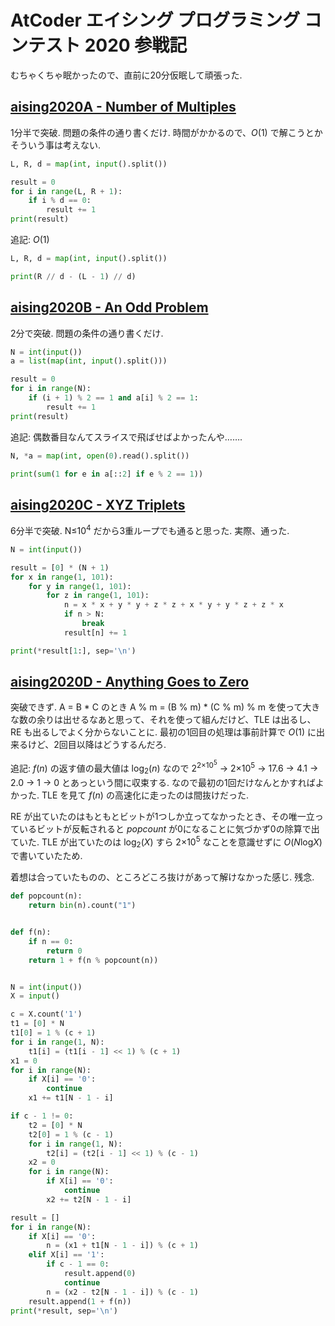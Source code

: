# AtCoder エイシング プログラミング コンテスト 2020 参戦記

むちゃくちゃ眠かったので、直前に20分仮眠して頑張った.

## [aising2020A - Number of Multiples](https://atcoder.jp/contests/aising2020/tasks/aising2020_a)

1分半で突破. 問題の条件の通り書くだけ. 時間がかかるので、*O*(1) で解こうとかそういう事は考えない.

```python
L, R, d = map(int, input().split())

result = 0
for i in range(L, R + 1):
    if i % d == 0:
        result += 1
print(result)
```

追記: *O*(1)

```python
L, R, d = map(int, input().split())

print(R // d - (L - 1) // d)
```

## [aising2020B - An Odd Problem](https://atcoder.jp/contests/aising2020/tasks/aising2020_b)

2分で突破. 問題の条件の通り書くだけ.

```python
N = int(input())
a = list(map(int, input().split()))

result = 0
for i in range(N):
    if (i + 1) % 2 == 1 and a[i] % 2 == 1:
        result += 1
print(result)
```

追記: 偶数番目なんてスライスで飛ばせばよかったんや…….

```python
N, *a = map(int, open(0).read().split())

print(sum(1 for e in a[::2] if e % 2 == 1))
```

## [aising2020C - XYZ Triplets](https://atcoder.jp/contests/aising2020/tasks/aising2020_c)

6分半で突破. N≤10<sup>4</sup> だから3重ループでも通ると思った. 実際、通った.

```python
N = int(input())

result = [0] * (N + 1)
for x in range(1, 101):
    for y in range(1, 101):
        for z in range(1, 101):
            n = x * x + y * y + z * z + x * y + y * z + z * x
            if n > N:
                break
            result[n] += 1

print(*result[1:], sep='\n')
```

## [aising2020D - Anything Goes to Zero](https://atcoder.jp/contests/aising2020/tasks/aising2020_d)

突破できず. A = B * C のとき A % m = (B % m) * (C % m) % m を使って大きな数の余りは出せるなあと思って、それを使って組んだけど、TLE は出るし、RE も出るしでよく分からないことに. 最初の1回目の処理は事前計算で *O*(1) に出来るけど、2回目以降はどうするんだろ.

追記: *f*(*n*) の返す値の最大値は log<sub>2</sub>(*n*) なので 2<sup>2×10<sup>5</sup></sup> → 2×10<sup>5</sup> → 17.6 → 4.1 → 2.0 → 1 → 0 とあっという間に収束する. なので最初の1回だけなんとかすればよかった. TLE を見て *f*(*n*) の高速化に走ったのは間抜けだった.

RE が出ていたのはもともとビットが1つしか立ってなかったとき、その唯一立っているビットが反転されると *popcount* が0になることに気づかず0の除算で出ていた. TLE が出ていたのは log<sub>2</sub>(*X*) すら 2×10<sup>5</sup> なことを意識せずに *O*(<i>N</i>log<i>X</i>) で書いていたため.

着想は合っていたものの、ところどころ抜けがあって解けなかった感じ. 残念.

```python
def popcount(n):
    return bin(n).count("1")


def f(n):
    if n == 0:
        return 0
    return 1 + f(n % popcount(n))


N = int(input())
X = input()

c = X.count('1')
t1 = [0] * N
t1[0] = 1 % (c + 1)
for i in range(1, N):
    t1[i] = (t1[i - 1] << 1) % (c + 1)
x1 = 0
for i in range(N):
    if X[i] == '0':
        continue
    x1 += t1[N - 1 - i]

if c - 1 != 0:
    t2 = [0] * N
    t2[0] = 1 % (c - 1)
    for i in range(1, N):
        t2[i] = (t2[i - 1] << 1) % (c - 1)
    x2 = 0
    for i in range(N):
        if X[i] == '0':
            continue
        x2 += t2[N - 1 - i]

result = []
for i in range(N):
    if X[i] == '0':
        n = (x1 + t1[N - 1 - i]) % (c + 1)
    elif X[i] == '1':
        if c - 1 == 0:
            result.append(0)
            continue
        n = (x2 - t2[N - 1 - i]) % (c - 1)
    result.append(1 + f(n))
print(*result, sep='\n')
```
